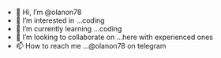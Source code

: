 - 👋 Hi, I’m @olanon78
- 👀 I’m interested in ...coding 
- 🌱 I’m currently learning ...coding 
- 💞️ I’m looking to collaborate on ...here with experienced ones 
- 📫 How to reach me ...@olanon78 on telegram

<!---
olanon78/olanon78 is a ✨ special ✨ repository because its `README.md` (this file) appears on your GitHub profile.
You can click the Preview link to take a look at your changes.
--->
